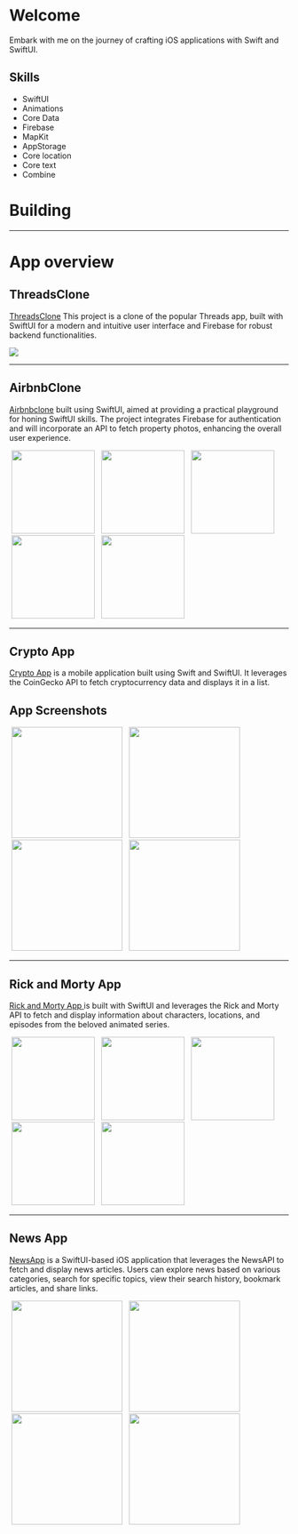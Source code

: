 # Welcome
Embark with me on the journey of crafting iOS applications with Swift and SwiftUI.</div>

## Skills
- SwiftUI
- Animations 
- Core Data
- Firebase
- MapKit
- AppStorage
- Core location
- Core text
- Combine
# Building
<hr> 

# App overview

## ThreadsClone
<a href="https://github.com/Huss3n/ThreadsClone"> ThreadsClone</a> This project is a clone of the popular Threads app, built with SwiftUI for a modern and intuitive user interface and Firebase for robust backend functionalities.

<p>
   <img src="https://github.com/Huss3n/ThreadsClone/blob/main/screenshots/appScreen.png"/>
</p>
<hr>

## AirbnbClone
<a href="https://github.com/Huss3n/AirbnbSwiftUI">Airbnbclone</a> built using SwiftUI, aimed at providing a practical playground for honing SwiftUI skills. The project integrates Firebase for authentication and will incorporate an API to fetch property photos, enhancing the overall user experience.

<p>
   <img src="https://github.com/Huss3n/AirbnbSwiftUI/blob/main/screenshots/home.png", width="150" hspace="4"/>
   <img src="https://github.com/Huss3n/AirbnbSwiftUI/blob/main/screenshots/homee.png", width="150" hspace="4"/>
   <img src="https://github.com/Huss3n/AirbnbSwiftUI/blob/main/screenshots/details.png", width="150" hspace="4"/>
   <img src="https://github.com/Huss3n/AirbnbSwiftUI/blob/main/screenshots/wishlist.png", width="150" hspace="4"/>
   <img src="https://github.com/Huss3n/AirbnbSwiftUI/blob/main/screenshots/profile.png", width="150" hspace="4"/>
</p>

<hr>

## Crypto App
<a href="https://github.com/Huss3n/CryptoSwiftUI"> Crypto App</a> is a mobile application built using Swift and SwiftUI. It leverages the CoinGecko API to fetch cryptocurrency data and displays it in a list.

## App Screenshots
<p>
   <img src="https://github.com/Huss3n/CryptoSwiftUI/blob/main/Screenshots/homescreen.png", width="200" hspace="4"/>
   <img src="https://github.com/Huss3n/CryptoSwiftUI/blob/main/Screenshots/portfolioscreen.png", width="200" hspace="4"/>
   <img src="https://github.com/Huss3n/CryptoSwiftUI/blob/main/Screenshots/detailsUp.png", width="200" hspace="4"/>
   <img src="https://github.com/Huss3n/CryptoSwiftUI/blob/main/Screenshots/detailsDown.png", width="200" hspace="4"/>
</p>

<hr>

## Rick and Morty App

<a href="https://github.com/Huss3n/RickAndMortySwiftUI">Rick and Morty App </a> is built with SwiftUI and leverages the Rick and Morty API to fetch and display information about characters, locations, and episodes from the beloved animated series.
<p>
   <img src="https://github.com/Huss3n/RickAndMortySwiftUI/blob/main/screenshots/characters.png", width="150" hspace="4"/>
   <img src="https://github.com/Huss3n/RickAndMortySwiftUI/blob/main/screenshots/characterDetail.png", width="150" hspace="4"/>
   <img src="https://github.com/Huss3n/RickAndMortySwiftUI/blob/main/screenshots/episode.png", width="150" hspace="4"/>
   <img src="https://github.com/Huss3n/RickAndMortySwiftUI/blob/main/screenshots/episodeDetail.png", width="150" hspace="4"/>
   <img src="https://github.com/Huss3n/RickAndMortySwiftUI/blob/main/screenshots/location.png", width="150" hspace="4"/>
</p>

<hr>

## News App
<a href="https://github.com/Huss3n/NewsAppSwiftAppSwiftUI">NewsApp</a> is a SwiftUI-based iOS application that leverages the NewsAPI to fetch and display news articles. Users can explore news based on various categories, search for specific topics, view their search history, bookmark articles, and share links.

<p>
  <img src="https://github.com/Huss3n/NewsAppSwiftAppSwiftUI/blob/main/NewsAppSwiftUI/scrnShots/home.png", width="200" hspace="4"/>
   <img src="https://github.com/Huss3n/NewsAppSwiftAppSwiftUI/blob/main/NewsAppSwiftUI/scrnShots/categories.png", width="200" hspace="4"/>
   <img src="https://github.com/Huss3n/NewsAppSwiftAppSwiftUI/blob/main/NewsAppSwiftUI/scrnShots/results.png", width="200" hspace="4"/>
   <img src="https://github.com/Huss3n/NewsAppSwiftAppSwiftUI/blob/main/NewsAppSwiftUI/scrnShots/search.png", width="200" hspace="4"/>
</p>

